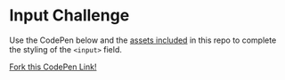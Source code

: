 # Input Challenge

Use the CodePen below and the [assets included](assets) in this repo to complete the styling of the `<input>` field. 

[Fork this CodePen Link!](https://codepen.io/anon/pen/MqJqxb)

